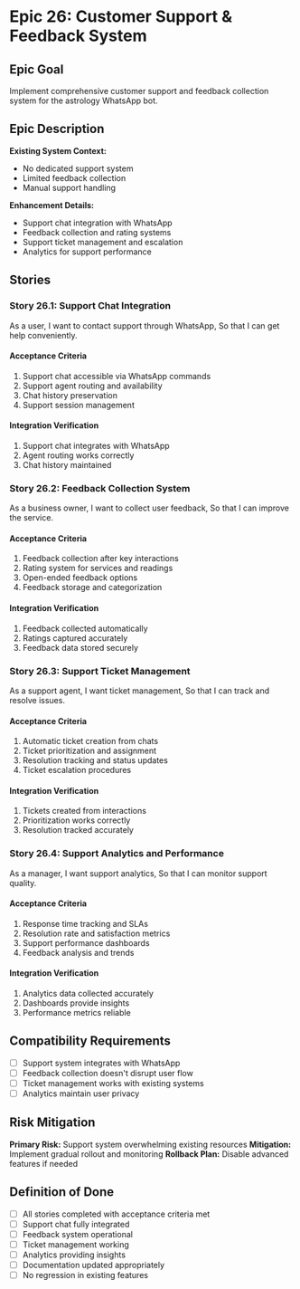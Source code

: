 # Epic 26: Customer Support & Feedback System

## Epic Goal
Implement comprehensive customer support and feedback collection system for the astrology WhatsApp bot.

## Epic Description

**Existing System Context:**
- No dedicated support system
- Limited feedback collection
- Manual support handling

**Enhancement Details:**
- Support chat integration with WhatsApp
- Feedback collection and rating systems
- Support ticket management and escalation
- Analytics for support performance

## Stories

### Story 26.1: Support Chat Integration
As a user,
I want to contact support through WhatsApp,
So that I can get help conveniently.

#### Acceptance Criteria
1. Support chat accessible via WhatsApp commands
2. Support agent routing and availability
3. Chat history preservation
4. Support session management

#### Integration Verification
1. Support chat integrates with WhatsApp
2. Agent routing works correctly
3. Chat history maintained

### Story 26.2: Feedback Collection System
As a business owner,
I want to collect user feedback,
So that I can improve the service.

#### Acceptance Criteria
1. Feedback collection after key interactions
2. Rating system for services and readings
3. Open-ended feedback options
4. Feedback storage and categorization

#### Integration Verification
1. Feedback collected automatically
2. Ratings captured accurately
3. Feedback data stored securely

### Story 26.3: Support Ticket Management
As a support agent,
I want ticket management,
So that I can track and resolve issues.

#### Acceptance Criteria
1. Automatic ticket creation from chats
2. Ticket prioritization and assignment
3. Resolution tracking and status updates
4. Ticket escalation procedures

#### Integration Verification
1. Tickets created from interactions
2. Prioritization works correctly
3. Resolution tracked accurately

### Story 26.4: Support Analytics and Performance
As a manager,
I want support analytics,
So that I can monitor support quality.

#### Acceptance Criteria
1. Response time tracking and SLAs
2. Resolution rate and satisfaction metrics
3. Support performance dashboards
4. Feedback analysis and trends

#### Integration Verification
1. Analytics data collected accurately
2. Dashboards provide insights
3. Performance metrics reliable

## Compatibility Requirements
- [ ] Support system integrates with WhatsApp
- [ ] Feedback collection doesn't disrupt user flow
- [ ] Ticket management works with existing systems
- [ ] Analytics maintain user privacy

## Risk Mitigation
**Primary Risk:** Support system overwhelming existing resources
**Mitigation:** Implement gradual rollout and monitoring
**Rollback Plan:** Disable advanced features if needed

## Definition of Done
- [ ] All stories completed with acceptance criteria met
- [ ] Support chat fully integrated
- [ ] Feedback system operational
- [ ] Ticket management working
- [ ] Analytics providing insights
- [ ] Documentation updated appropriately
- [ ] No regression in existing features